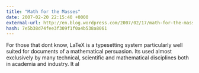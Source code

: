 ```yaml
---
title: "Math for the Masses"
date: 2007-02-20 22:15:40 +0000
external-url: http://en.blog.wordpress.com/2007/02/17/math-for-the-masses/
hash: 7e5b38d74fee3f309f1f0a4b538a8061
---
```


For those that dont know, LaTeX is a typesetting system particularly well suited for documents of a mathematical persuasion. Its used almost exclusively by many technical, scientific and mathematical disciplines both in academia and industry. It al
